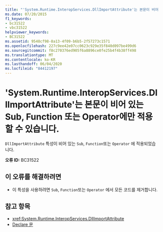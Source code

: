 ```yaml
---
title: "'System.Runtime.InteropServices.DllImportAttribute'는 본문이 비어 있는 Sub, Function 또는 Operator에만 적용할 수 있습니다."
ms.date: 07/20/2015
f1_keywords:
- bc31522
- vbc31522
helpviewer_keywords:
- BC31522
ms.assetid: 9548cf98-8a13-4f09-b6b5-2f57273c1571
ms.openlocfilehash: 227c9ee42e07cc0623c929e35f840d097be499d6
ms.sourcegitcommit: f8c270376ed905f6a8896ce0fe25b4f4b38ff498
ms.translationtype: MT
ms.contentlocale: ko-KR
ms.lasthandoff: 06/04/2020
ms.locfileid: "84412197"
---
```

# <a name="systemruntimeinteropservicesdllimportattribute-cannot-be-applied-to-a-sub-function-or-operator-with-a-non-empty-body"></a>'System.Runtime.InteropServices.DllImportAttribute'는 본문이 비어 있는 Sub, Function 또는 Operator에만 적용할 수 있습니다.
`DllImportAttribute` 특성이 비어 있는 `Sub`, `Function`또는 `Operator` 에 적용되었습니다.  
  
 **오류 ID:** BC31522  
  
## <a name="to-correct-this-error"></a>이 오류를 해결하려면  
  
- 이 특성을 사용하려면 `Sub`, `Function`또는 `Operator` 에서 모든 코드를 제거합니다.  
  
## <a name="see-also"></a>참고 항목

- <xref:System.Runtime.InteropServices.DllImportAttribute>
- [Declare 문](../language-reference/statements/declare-statement.md)
